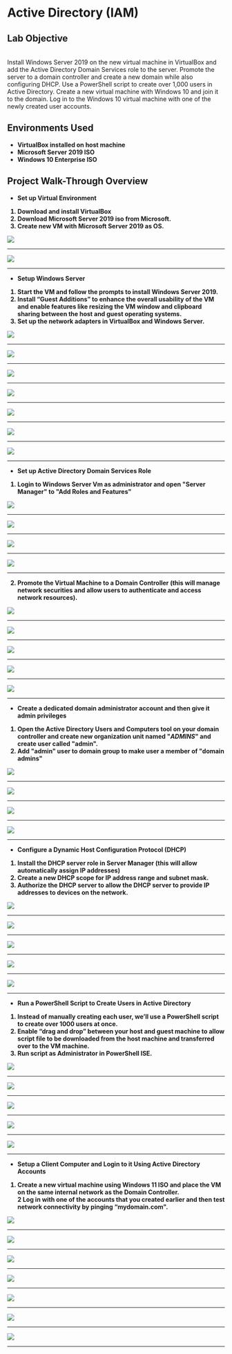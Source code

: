 <h1>Active Directory (IAM)</h1>

<h2>Lab Objective</h2>

<br>Install Windows Server 2019 on the new virtual machine in VirtualBox and add the Active Directory Domain Services role to the server. Promote the server to a domain controller and create a new domain while also configuring DHCP. Use a PowerShell script to create over 1,000 users in Active Directory. Create a new virtual machine with Windows 10 and join it to the domain. Log in to the Windows 10 virtual machine with one of the newly created user accounts. <br />

<h2>Environments Used </h2>

- <b>VirtualBox installed on host machine<b/>
- <b>Microsoft Server 2019 ISO<b/>
- <b>Windows 10 Enterprise ISO<b/>

<h2>Project Walk-Through Overview </h2>

- <b>Set up Virtual Environment </b>

1. Download and install VirtualBox<br/>
2. Download Microsoft Server 2019 iso from Microsoft.<br/>
3. Create new VM with Microsoft Server 2019 as OS.<br/>

 
<img src="https://i.imgur.com/FgaNsrh.png"/>

-----------------------------------------------

<img src="https://i.imgur.com/xJt4oBT.png"/>

-----------------------------------------------

- <b>Setup Windows Server</b>

 1. Start the VM and follow the prompts to install Windows Server 2019.<br/>
 2. Install “Guest Additions” to enhance the overall usability of the VM and enable features like resizing the VM window and clipboard sharing between the host and guest operating systems.<br/>
 3. Set up the network adapters in VirtualBox and Windows Server.<br/>


 
<img src="https://i.imgur.com/fFOllVt.png"/>

-----------------------------------------------

<img src="https://i.imgur.com/mALx3jn.png"/>

-----------------------------------------------

<img src="https://i.imgur.com/uS5ghYi.png"/>

-----------------------------------------------

<img src="https://i.imgur.com/xpTDfso.png"/>

-----------------------------------------------

<img src="https://i.imgur.com/oE0cBJT.png"/>

-----------------------------------------------
 
<img src="https://i.imgur.com/piXXsCv.png"/>

-----------------------------------------------

<img src="https://i.imgur.com/vD8WLFp.png"/>

-----------------------------------------------

- <b>Set up Active Directory Domain Services Role</b>

1. Login to Windows Server Vm as administrator and open "Server Manager" to "Add Roles and Features" <br/>

 
<img src="https://i.imgur.com/k4q9YXG.png"/>

-----------------------------------------------

<img src="https://i.imgur.com/DVa0Zgx.png"/>

-----------------------------------------------

<img src="https://i.imgur.com/DQtE10F.png"/>

-----------------------------------------------

<img src="https://i.imgur.com/9zXA6vw.png"/>

-----------------------------------------------

2. Promote the Virtual Machine to a Domain Controller (this will manage network securities and allow users to authenticate and access network  resources).<br/>


<img src="https://i.imgur.com/ppe8ksN.png"/>

-----------------------------------------------

<img src="https://i.imgur.com/IYHlCjP.png"/>

-----------------------------------------------

<img src="https://i.imgur.com/eSZUEpe.png"/>

-----------------------------------------------

<img src="https://i.imgur.com/GowC8UJ.png"/>

-----------------------------------------------

<img src="https://i.imgur.com/cmzK4fj.png"/>

-----------------------------------------------

- <b>Create a dedicated domain administrator account and then give it admin privileges</b>

1. Open the Active Directory Users and Computers tool on your domain controller and create new organization unit named "_ADMINS_" and create user called "admin".<br/>
2. Add "admin" user to domain group to make user a member of "domain admins"<br/>

 
<img src="https://i.imgur.com/KpDSRsn.png"/>

-----------------------------------------------

<img src="https://i.imgur.com/qDBOx81.png"/>

-----------------------------------------------

<img src="https://i.imgur.com/d0udSlO.png"/>

-----------------------------------------------

<img src="https://i.imgur.com/VUwhyF9.png"/>

-----------------------------------------------


- <b>Configure a Dynamic Host Configuration Protocol (DHCP)</b>

1. Install the DHCP server role in Server Manager (this will allow automatically assign IP addresses)<br/>
2. Create a new DHCP scope for IP address range and subnet mask.<br/>
3. Authorize the DHCP server to allow the DHCP server to provide IP addresses to devices on the network.<br/>


 
<img src="https://i.imgur.com/o5jZPEE.png"/>

-----------------------------------------------

<img src="https://i.imgur.com/6zjUYSL.png"/>

-----------------------------------------------

<img src="https://i.imgur.com/ojkV6n9.png"/>

-----------------------------------------------

<img src="https://i.imgur.com/qCEWZfu.png"/>

-----------------------------------------------

<img src="https://i.imgur.com/8kywnJj.png"/>

-----------------------------------------------

- <b>Run a PowerShell Script to Create Users in Active Directory</b>

1. Instead of manually creating each user, we’ll use a PowerShell script to create over 1000 users at once.<br/>
2. Enable “drag and drop” between your host and guest machine to allow script file to be downloaded from the host machine and transferred over to the VM machine.<br/>
3. Run script as Administrator in PowerShell ISE.<br/>

 
<img src="https://i.imgur.com/rfCpLFc.png"/>

-----------------------------------------------

<img src="https://i.imgur.com/PXQ9ZU4.png"/>

-----------------------------------------------
 
<img src="https://i.imgur.com/HVior0F.png"/>

-----------------------------------------------

<img src="https://i.imgur.com/uhYDSVI.png"/>

-----------------------------------------------

<img src="https://i.imgur.com/8kUlYxI.png"/>

-----------------------------------------------

- <b>Setup a Client Computer and Login to it Using Active Directory Accounts</b>

1. Create a new virtual machine using Windows 11 ISO and place the VM on the same internal network as the Domain Controller.<br/>
2 Log in with one of the accounts that you created earlier and then test network connectivity by pinging “mydomain.com".<br/>
 
<img src="https://i.imgur.com/KtGloH0.png"/>

-----------------------------------------------

<img src="https://i.imgur.com/HH6NZWK.png"/>

-----------------------------------------------
 
<img src="https://i.imgur.com/Fqw3fJn.png"/>

-----------------------------------------------

<img src="https://i.imgur.com/jkuw9bI.png"/>

-----------------------------------------------


<img src="https://i.imgur.com/aSVUwTu.png"/>

-----------------------------------------------

<img src="https://i.imgur.com/aHrRMur.png"/>

-----------------------------------------------


<img src="https://i.imgur.com/j8vknta.png"/>

-----------------------------------------------


